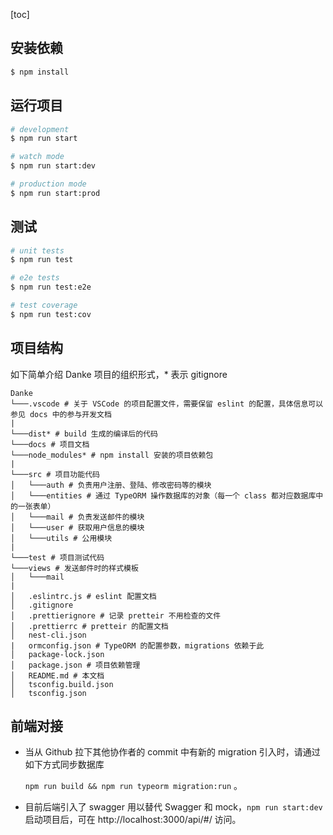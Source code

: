 [toc]

## 安装依赖


```bash
$ npm install
```

## 运行项目

```bash
# development
$ npm run start

# watch mode
$ npm run start:dev

# production mode
$ npm run start:prod
```

## 测试

```bash
# unit tests
$ npm run test

# e2e tests
$ npm run test:e2e

# test coverage
$ npm run test:cov
```

## 项目结构

如下简单介绍 Danke 项目的组织形式，\* 表示 gitignore

```
Danke
└───.vscode # 关于 VSCode 的项目配置文件，需要保留 eslint 的配置，具体信息可以参见 docs 中的参与开发文档
|
└───dist* # build 生成的编译后的代码
└───docs # 项目文档
└───node_modules* # npm install 安装的项目依赖包
|
└───src # 项目功能代码
│   └───auth # 负责用户注册、登陆、修改密码等的模块
│   └───entities # 通过 TypeORM 操作数据库的对象（每一个 class 都对应数据库中的一张表单）
│   └───mail # 负责发送邮件的模块
│   └───user # 获取用户信息的模块
│   └───utils # 公用模块
|
└───test # 项目测试代码
└───views # 发送邮件时的样式模板
│   └───mail
|
│   .eslintrc.js # eslint 配置文档
│   .gitignore
│   .prettierignore # 记录 pretteir 不用检查的文件
│   .prettierrc # pretteir 的配置文档
│   nest-cli.json
|	ormconfig.json # TypeORM 的配置参数，migrations 依赖于此
│   package-lock.json
│   package.json # 项目依赖管理
│   README.md # 本文档
│   tsconfig.build.json
│   tsconfig.json
```

## 前端对接

- 当从 Github 拉下其他协作者的 commit 中有新的 migration 引入时，请通过如下方式同步数据库

  `npm run build && npm run typeorm migration:run` 。

- 目前后端引入了 swagger 用以替代 Swagger 和 mock，`npm run start:dev` 启动项目后，可在 http://localhost:3000/api/#/ 访问。

